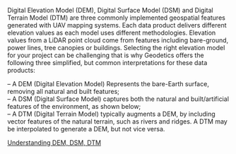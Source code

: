 Digital Elevation Model (DEM), Digital Surface Model (DSM) and Digital Terrain Model (DTM) are three commonly implemented geospatial features generated with UAV mapping systems. Each data product delivers different elevation values as each model uses different methodologies. Elevation values from a LiDAR point cloud come from features including bare-ground, power lines, tree canopies or buildings. Selecting the right elevation model for your project can be challenging that is why Geodetics offers the following three simplified, but common interpretations for these data products:

– A DEM (Digital Elevation Model) Represents the bare-Earth surface, removing all natural and built features;  
– A DSM (Digital Surface Model) captures both the natural and built/artificial features of the environment, as shown below;  
– A DTM (Digital Terrain Model)  typically augments a DEM, by including vector features of the natural terrain, such as rivers and ridges. A DTM may be interpolated to generate a DEM, but not vice versa.

[Understanding DEM, DSM, DTM](https://geodetics.com/dem-dsm-dtm-digital-elevation-models/)

